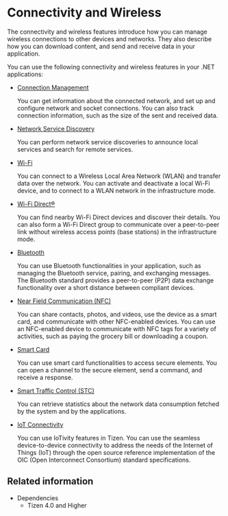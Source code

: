 # Connectivity and Wireless

The connectivity and wireless features introduce how you can manage wireless connections to other devices and networks. They also describe how you can download content, and send and receive data in your application.

You can use the following connectivity and wireless features in your .NET applications:

-   [Connection Management](connection.md)

    You can get information about the connected network, and set up and configure network and socket connections. You can also track connection information, such as the size of the sent and received data.

-   [Network Service Discovery](nsd.md)

    You can perform network service discoveries to announce local services and search for remote services.

-   [Wi-Fi](wifi.md)

    You can connect to a Wireless Local Area Network (WLAN) and transfer data over the network. You can activate and deactivate a local Wi-Fi device, and to connect to a WLAN network in the infrastructure mode.

-   [Wi-Fi Direct®](wifi-direct.md)

    You can find nearby Wi-Fi Direct devices and discover their details. You can also form a Wi-Fi Direct group to communicate over a peer-to-peer link without wireless access points (base stations) in the infrastructure mode.

-   [Bluetooth](bluetooth.md)

    You can use Bluetooth functionalities in your application, such as managing the Bluetooth service, pairing, and exchanging messages. The Bluetooth standard provides a peer-to-peer (P2P) data exchange functionality over a short distance between compliant devices.

-   [Near Field Communication (NFC)](nfc.md)

    You can share contacts, photos, and videos, use the device as a smart card, and communicate with other NFC-enabled devices. You can use an NFC-enabled device to communicate with NFC tags for a variety of activities, such as paying the grocery bill or downloading a coupon.

-   [Smart Card](smartcard.md)

    You can use smart card functionalities to access secure elements. You can open a channel to the secure element, send a command, and receive a response.

-   [Smart Traffic Control (STC)](stc.md)

    You can retrieve statistics about the network data consumption fetched by the system and by the applications.

-   [IoT Connectivity](iotcon.md)

    You can use IoTivity features in Tizen. You can use the seamless device-to-device connectivity to address the needs of the Internet of Things (IoT) through the open source reference implementation of the OIC (Open Interconnect Consortium) standard specifications.

## Related information
* Dependencies
    -   Tizen 4.0 and Higher
